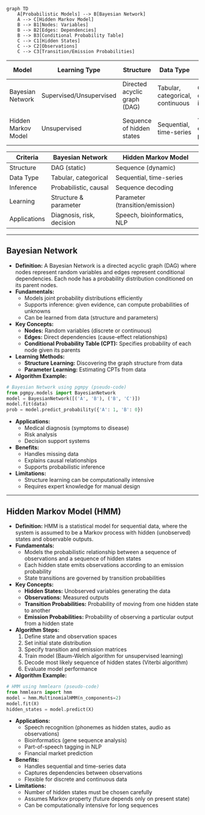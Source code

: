 ```mermaid
graph TD
    A[Probabilistic Models] --> B[Bayesian Network]
    A --> C[Hidden Markov Model]
    B --> B1[Nodes: Variables]
    B --> B2[Edges: Dependencies]
    B --> B3[Conditional Probability Table]
    C --> C1[Hidden States]
    C --> C2[Observations]
    C --> C3[Transition/Emission Probabilities]
```

|Model|Learning Type|Structure|Data Type|Key Features|Common Applications|
|---|---|---|---|---|---|
|Bayesian Network|Supervised/Unsupervised|Directed acyclic graph (DAG)|Tabular, categorical, continuous|Conditional dependencies, inference|Diagnosis, risk analysis, decision support|
|Hidden Markov Model|Unsupervised|Sequence of hidden states|Sequential, time-series|Transition & emission probabilities|Speech recognition, bioinformatics, POS tagging|

| Criteria     | Bayesian Network          | Hidden Markov Model             |
| ------------ | ------------------------- | ------------------------------- |
| Structure    | DAG (static)              | Sequence (dynamic)              |
| Data Type    | Tabular, categorical      | Sequential, time-series         |
| Inference    | Probabilistic, causal     | Sequence decoding               |
| Learning     | Structure & parameter     | Parameter (transition/emission) |
| Applications | Diagnosis, risk, decision | Speech, bioinformatics, NLP     |

---

## Bayesian Network

- **Definition:** A Bayesian Network is a directed acyclic graph (DAG) where nodes represent random variables and edges represent conditional dependencies. Each node has a probability distribution conditioned on its parent nodes.
- **Fundamentals:**
    - Models joint probability distributions efficiently
    - Supports inference: given evidence, can compute probabilities of unknowns
    - Can be learned from data (structure and parameters)
- **Key Concepts:**
    - **Nodes:** Random variables (discrete or continuous)
    - **Edges:** Direct dependencies (cause-effect relationships)
    - **Conditional Probability Table (CPT):** Specifies probability of each node given its parents
- **Learning Methods:**
    - **Structure Learning:** Discovering the graph structure from data
    - **Parameter Learning:** Estimating CPTs from data
- **Algorithm Example:**
```python
# Bayesian Network using pgmpy (pseudo-code)
from pgmpy.models import BayesianNetwork
model = BayesianNetwork([('A', 'B'), ('B', 'C')])
model.fit(data)
prob = model.predict_probability({'A': 1, 'B': 0})
```
- **Applications:**
    - Medical diagnosis (symptoms to disease)
    - Risk analysis
    - Decision support systems
- **Benefits:**
    - Handles missing data
    - Explains causal relationships
    - Supports probabilistic inference
- **Limitations:**
    - Structure learning can be computationally intensive
    - Requires expert knowledge for manual design

---

## Hidden Markov Model (HMM)

- **Definition:** HMM is a statistical model for sequential data, where the system is assumed to be a Markov process with hidden (unobserved) states and observable outputs.
- **Fundamentals:**
    - Models the probabilistic relationship between a sequence of observations and a sequence of hidden states
    - Each hidden state emits observations according to an emission probability
    - State transitions are governed by transition probabilities
- **Key Concepts:**
    - **Hidden States:** Unobserved variables generating the data
    - **Observations:** Measured outputs
    - **Transition Probabilities:** Probability of moving from one hidden state to another
    - **Emission Probabilities:** Probability of observing a particular output from a hidden state
- **Algorithm Steps:**
    1. Define state and observation spaces
    2. Set initial state distribution
    3. Specify transition and emission matrices
    4. Train model (Baum-Welch algorithm for unsupervised learning)
    5. Decode most likely sequence of hidden states (Viterbi algorithm)
    6. Evaluate model performance
- **Algorithm Example:**
```python
# HMM using hmmlearn (pseudo-code)
from hmmlearn import hmm
model = hmm.MultinomialHMM(n_components=2)
model.fit(X)
hidden_states = model.predict(X)
```
- **Applications:**
    - Speech recognition (phonemes as hidden states, audio as observations)
    - Bioinformatics (gene sequence analysis)
    - Part-of-speech tagging in NLP
    - Financial market prediction
- **Benefits:**
    - Handles sequential and time-series data
    - Captures dependencies between observations
    - Flexible for discrete and continuous data
- **Limitations:**
    - Number of hidden states must be chosen carefully
    - Assumes Markov property (future depends only on present state)
    - Can be computationally intensive for long sequences
